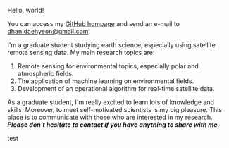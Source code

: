 Hello, world!

You can access my [GitHub hompage](https://daehyeon-han.github.io)  and send an e-mail to dhan.daehyeon@gmail.com.

I'm a graduate student studying earth science, especially using satellite remote sensing data. My main research topics are:
1) Remote sensing for environmental topics, especially polar and atmospheric fields.
2) The application of machine learning on environmental fields.
3) Development of an operational algorithm for real-time satellite data.

As a graduate student, I'm really excited to learn lots of knowledge and skills. Moreover, to meet self-motivated scientists is my big pleasure. This place is to communicate with those who are interested in my research. ***Please don't hesitate to contact if you have anything to share with me.***

test